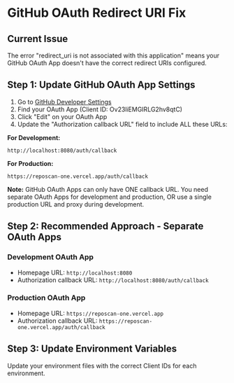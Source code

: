 # GitHub OAuth Redirect URI Fix

## Current Issue

The error "redirect_uri is not associated with this application" means your GitHub OAuth App doesn't have the correct redirect URIs configured.

## Step 1: Update GitHub OAuth App Settings

1. Go to [GitHub Developer Settings](https://github.com/settings/developers)
2. Find your OAuth App (Client ID: Ov23liEMGIRLG2hv8qtC)
3. Click "Edit" on your OAuth App
4. Update the "Authorization callback URL" field to include ALL these URLs:

**For Development:**

```
http://localhost:8080/auth/callback
```

**For Production:**

```
https://reposcan-one.vercel.app/auth/callback
```

**Note:** GitHub OAuth Apps can only have ONE callback URL. You need separate OAuth Apps for development and production, OR use a single production URL and proxy during development.

## Step 2: Recommended Approach - Separate OAuth Apps

### Development OAuth App

- Homepage URL: `http://localhost:8080`
- Authorization callback URL: `http://localhost:8080/auth/callback`

### Production OAuth App

- Homepage URL: `https://reposcan-one.vercel.app`
- Authorization callback URL: `https://reposcan-one.vercel.app/auth/callback`

## Step 3: Update Environment Variables

Update your environment files with the correct Client IDs for each environment.
